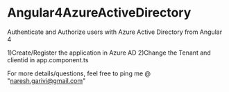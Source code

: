 # Angular4AzureActiveDirectory
Authenticate and Authorize users with Azure Active Directory from Angular 4

1)Create/Register the application in Azure AD
2)Change the Tenant and clientid in app.component.ts

For more details/questions, feel free to ping me @  "naresh.garivi@gmail.com"

